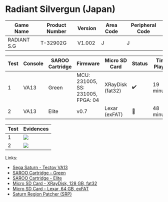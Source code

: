 # Radiant Silvergun (Japan)

| Game Name   | Product Number | Version | Area Code | Peripheral Code |
| ----------- | -------------- | ------- | --------- | --------------- |
| RADIANT S.G | T-32902G       | V1.002  | J         | J               |

| Test | Console | SAROO Cartridge | Firmware                          | Micro SD Card    | Status             | Time Played |
| ---- | ------- | --------------- | --------------------------------- | ---------------- | ------------------ | ----------- |
| 1    | VA13    | Green           | MCU: 231005, SS: 231005, FPGA: 04 | XRayDisk (fat32) | :heavy_check_mark: | 19 minutes  |
| 2    | VA13    | Elite           | v0.7                              | Lexar (exFAT)    | :100:              | 48 minutes  |

| Test | Evidences                                                                                        |
| ---- | ------------------------------------------------------------------------------------------------ |
| 1    | [![](https://img.youtube.com/vi/22tQ8rKnYPA/0.jpg)](https://www.youtube.com/watch?v=22tQ8rKnYPA) |
| 2    | [![](https://img.youtube.com/vi/bDxfYA1i5b4/0.jpg)](https://www.youtube.com/watch?v=bDxfYA1i5b4) |

Links:

- [Sega Saturn - Tectoy VA13](../../../Info/Consoles/VA13/README.md)
- [SAROO Cartridge - Green](../../../Info/Cartridges/RetroGameParadiseStore/1.32F/README.md)
- [SAROO Cartridge - Elite](../../../Info/Cartridges/GuangzhouSanStarOnlineShop/1.6/README.md)
- [Micro SD Card - XRayDisk, 128 GB, fat32](../../../Info/SdCards/XRayDisk/128GB/fat32/README.md)
- [Micro SD Card - Lexar, 64 GB, exFAT](../../../Info/SdCards/Lexar/64GB/exfat/README.md)
- [Saturn Region Patcher (SRP)](https://segaxtreme.net/resources/saturn-region-patcher.81/download)
